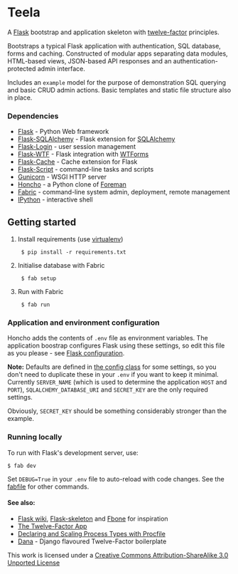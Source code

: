 # Teela

A [Flask](http://flask.pocoo.org/) bootstrap and application skeleton with [twelve-factor](http://www.12factor.net/) principles.

Bootstraps a typical Flask application with authentication, SQL database, forms and caching. Constructed of modular apps separating data modules, HTML-based views, JSON-based API responses and an authentication-protected admin interface.

Includes an `example` model for the purpose of demonstration SQL querying and basic CRUD admin actions. Basic templates and static file structure also in place.

### Dependencies

- [Flask](http://flask.pocoo.org/) - Python Web framework
- [Flask-SQLAlchemy](http://pythonhosted.org/Flask-SQLAlchemy) - Flask extension for [SQLAlchemy](http://www.sqlalchemy.org/)
- [Flask-Login](https://github.com/maxcountryman/flask-login) - user session management
- [Flask-WTF](https://flask-wtf.readthedocs.org/) - Flask integration with [WTForms](http://wtforms.readthedocs.org/)
- [Flask-Cache](http://pythonhosted.org/Flask-Cache/) - Cache extension for Flask
- [Flask-Script](http://flask-script.readthedocs.org/) - command-line tasks and scripts
- [Gunicorn](http://gunicorn.org/) - WSGI HTTP server
- [Honcho](https://github.com/nickstenning/honcho) - a Python clone of [Foreman](http://ddollar.github.com/foreman/)
- [Fabric](http://fabfile.org/) - command-line system admin, deployment, remote management
- [IPython](http://ipython.org/) - interactive shell

## Getting started

1. Install requirements (use [virtualenv](https://pypi.python.org/pypi/virtualenv))

        $ pip install -r requirements.txt

2. Initialise database with Fabric

        $ fab setup

3. Run with Fabric

        $ fab run

### Application and environment configuration

Honcho adds the contents of `.env` file as environment variables. The application boostrap configures Flask using these settings, so edit this file as you please - see [Flask configuration](http://flask.pocoo.org/docs/config/).

**Note:** Defaults are defined in [the config class](teela/config.py) for some settings, so you don't need to duplicate these in your `.env` if you want to keep it minimal. Currently `SERVER_NAME` (which is used to determine the application `HOST` and `PORT`), `SQLALCHEMY_DATABASE_URI` and `SECRET_KEY` are the only required settings.

Obviously, `SECRET_KEY` should be something considerably stronger than the example.

### Running locally

To run with Flask's development server, use:

    $ fab dev

Set `DEBUG=True` in your `.env` file to auto-reload with code changes. See the [fabfile](fabfile.py) for other commands.

#### See also:

- [Flask wiki](https://github.com/mitsuhiko/flask/wiki/Large-app-how-to), [Flask-skeleton](https://github.com/sean-/flask-skeleton) and [Fbone](https://github.com/imwilsonxu/fbone) for inspiration
- [The Twelve-Factor App](http://www.12factor.net/)
- [Declaring and Scaling Process Types with Procfile](https://devcenter.heroku.com/articles/procfile)
- [Dana](https://github.com/marchibbins/dana) - Django flavoured Twelve-Factor boilerplate

This work is licensed under a [Creative Commons Attribution-ShareAlike 3.0 Unported License](http://creativecommons.org/licenses/by-sa/3.0)